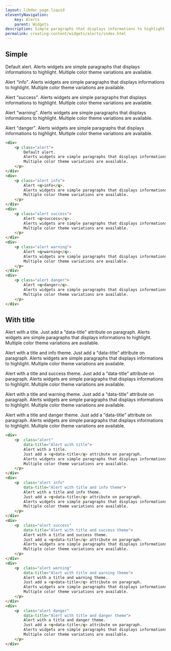 ```yaml
---
layout: libdoc_page.liquid
eleventyNavigation:
    key: Alerts
    parent: Widgets
description: Simple paragraphs that displays informations to highlight.
permalink: creating-content/widgets/alerts/index.html
---
```

## Simple

<div>
    <p class="alert">
        Default alert.
        Alerts widgets are simple paragraphs that displays informations to highlight.
        Multiple color theme variations are available.
    </p>
</div>
<div>
    <p class="alert info">
        Alert <q>info</q>.
        Alerts widgets are simple paragraphs that displays informations to highlight.
        Multiple color theme variations are available.
    </p>
</div>
<div>
    <p class="alert success">
        Alert <q>success</q>.
        Alerts widgets are simple paragraphs that displays informations to highlight.
        Multiple color theme variations are available.
    </p>
</div>
<div>
    <p class="alert warning">
        Alert <q>warning</q>.
        Alerts widgets are simple paragraphs that displays informations to highlight.
        Multiple color theme variations are available.
    </p>
</div>
<div>
    <p class="alert danger">
        Alert <q>danger</q>.
        Alerts widgets are simple paragraphs that displays informations to highlight.
        Multiple color theme variations are available.
    </p>
</div>

```html
<div>
    <p class="alert">
        Default alert.
        Alerts widgets are simple paragraphs that displays informations to highlight.
        Multiple color theme variations are available.
    </p>
</div>
<div>
    <p class="alert info">
        Alert <q>info</q>.
        Alerts widgets are simple paragraphs that displays informations to highlight.
        Multiple color theme variations are available.
    </p>
</div>
<div>
    <p class="alert success">
        Alert <q>success</q>.
        Alerts widgets are simple paragraphs that displays informations to highlight.
        Multiple color theme variations are available.
    </p>
</div>
<div>
    <p class="alert warning">
        Alert <q>warning</q>.
        Alerts widgets are simple paragraphs that displays informations to highlight.
        Multiple color theme variations are available.
    </p>
</div>
<div>
    <p class="alert danger">
        Alert <q>danger</q>.
        Alerts widgets are simple paragraphs that displays informations to highlight.
        Multiple color theme variations are available.
    </p>
</div>
```

## With title

<div>
    <p  class="alert"
        data-title="Alert with title">
        Alert with a title.
        Just add a <q>data-title</q> attribute on paragraph.
        Alerts widgets are simple paragraphs that displays informations to highlight.
        Multiple color theme variations are available.
    </p>
</div>
<div>
    <p  class="alert info"
        data-title="Alert with title and info theme">
        Alert with a title and info theme.
        Just add a <q>data-title</q> attribute on paragraph.
        Alerts widgets are simple paragraphs that displays informations to highlight.
        Multiple color theme variations are available.
    </p>
</div>
<div>
    <p  class="alert success"
        data-title="Alert with title and success theme">
        Alert with a title and success theme.
        Just add a <q>data-title</q> attribute on paragraph.
        Alerts widgets are simple paragraphs that displays informations to highlight.
        Multiple color theme variations are available.
    </p>
</div>
<div>
    <p  class="alert warning"
        data-title="Alert with title and warning theme">
        Alert with a title and warning theme.
        Just add a <q>data-title</q> attribute on paragraph.
        Alerts widgets are simple paragraphs that displays informations to highlight.
        Multiple color theme variations are available.
    </p>
</div>
<div>
    <p  class="alert danger"
        data-title="Alert with title and danger theme">
        Alert with a title and danger theme.
        Just add a <q>data-title</q> attribute on paragraph.
        Alerts widgets are simple paragraphs that displays informations to highlight.
        Multiple color theme variations are available.
    </p>
</div>

```html
<div>
    <p  class="alert"
        data-title="Alert with title">
        Alert with a title.
        Just add a <q>data-title</q> attribute on paragraph.
        Alerts widgets are simple paragraphs that displays informations to highlight.
        Multiple color theme variations are available.
    </p>
</div>
<div>
    <p  class="alert info"
        data-title="Alert with title and info theme">
        Alert with a title and info theme.
        Just add a <q>data-title</q> attribute on paragraph.
        Alerts widgets are simple paragraphs that displays informations to highlight.
        Multiple color theme variations are available.
    </p>
</div>
<div>
    <p  class="alert success"
        data-title="Alert with title and success theme">
        Alert with a title and success theme.
        Just add a <q>data-title</q> attribute on paragraph.
        Alerts widgets are simple paragraphs that displays informations to highlight.
        Multiple color theme variations are available.
    </p>
</div>
<div>
    <p  class="alert warning"
        data-title="Alert with title and warning theme">
        Alert with a title and warning theme.
        Just add a <q>data-title</q> attribute on paragraph.
        Alerts widgets are simple paragraphs that displays informations to highlight.
        Multiple color theme variations are available.
    </p>
</div>
<div>
    <p  class="alert danger"
        data-title="Alert with title and danger theme">
        Alert with a title and danger theme.
        Just add a <q>data-title</q> attribute on paragraph.
        Alerts widgets are simple paragraphs that displays informations to highlight.
        Multiple color theme variations are available.
    </p>
</div>
```

